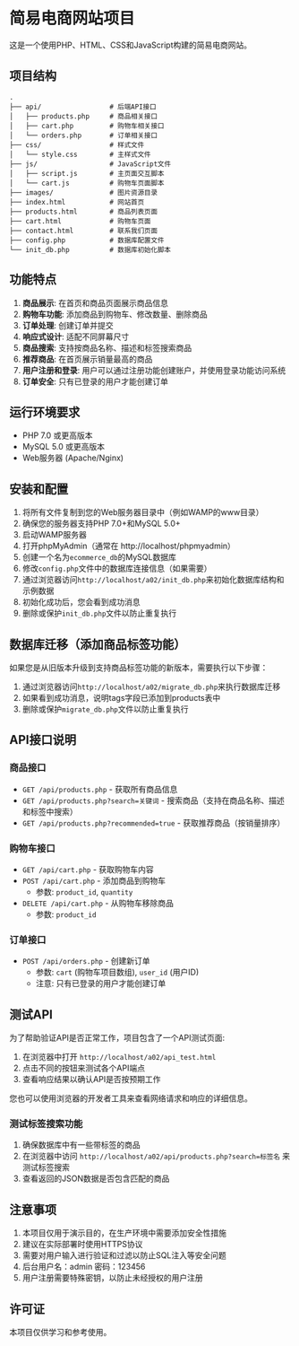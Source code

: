# 简易电商网站项目

这是一个使用PHP、HTML、CSS和JavaScript构建的简易电商网站。

## 项目结构

```
.
├── api/                 # 后端API接口
│   ├── products.php     # 商品相关接口
│   ├── cart.php         # 购物车相关接口
│   └── orders.php       # 订单相关接口
├── css/                 # 样式文件
│   └── style.css        # 主样式文件
├── js/                  # JavaScript文件
│   ├── script.js        # 主页面交互脚本
│   └── cart.js          # 购物车页面脚本
├── images/              # 图片资源目录
├── index.html           # 网站首页
├── products.html        # 商品列表页面
├── cart.html            # 购物车页面
├── contact.html         # 联系我们页面
├── config.php           # 数据库配置文件
└── init_db.php          # 数据库初始化脚本
```

## 功能特点

1. **商品展示**: 在首页和商品页面展示商品信息
2. **购物车功能**: 添加商品到购物车、修改数量、删除商品
3. **订单处理**: 创建订单并提交
4. **响应式设计**: 适配不同屏幕尺寸
5. **商品搜索**: 支持按商品名称、描述和标签搜索商品
6. **推荐商品**: 在首页展示销量最高的商品
7. **用户注册和登录**: 用户可以通过注册功能创建账户，并使用登录功能访问系统
8. **订单安全**: 只有已登录的用户才能创建订单

## 运行环境要求

- PHP 7.0 或更高版本
- MySQL 5.0 或更高版本
- Web服务器 (Apache/Nginx)

## 安装和配置

1. 将所有文件复制到您的Web服务器目录中（例如WAMP的www目录）
2. 确保您的服务器支持PHP 7.0+和MySQL 5.0+
3. 启动WAMP服务器
4. 打开phpMyAdmin（通常在 http://localhost/phpmyadmin）
5. 创建一个名为`ecommerce_db`的MySQL数据库
6. 修改`config.php`文件中的数据库连接信息（如果需要）
7. 通过浏览器访问`http://localhost/a02/init_db.php`来初始化数据库结构和示例数据
8. 初始化成功后，您会看到成功消息
9. 删除或保护`init_db.php`文件以防止重复执行

## 数据库迁移（添加商品标签功能）

如果您是从旧版本升级到支持商品标签功能的新版本，需要执行以下步骤：

1. 通过浏览器访问`http://localhost/a02/migrate_db.php`来执行数据库迁移
2. 如果看到成功消息，说明tags字段已添加到products表中
3. 删除或保护`migrate_db.php`文件以防止重复执行

## API接口说明

### 商品接口

- `GET /api/products.php` - 获取所有商品信息
- `GET /api/products.php?search=关键词` - 搜索商品（支持在商品名称、描述和标签中搜索）
- `GET /api/products.php?recommended=true` - 获取推荐商品（按销量排序）

### 购物车接口

- `GET /api/cart.php` - 获取购物车内容
- `POST /api/cart.php` - 添加商品到购物车
  - 参数: `product_id`, `quantity`
- `DELETE /api/cart.php` - 从购物车移除商品
  - 参数: `product_id`

### 订单接口

- `POST /api/orders.php` - 创建新订单
  - 参数: `cart` (购物车项目数组), `user_id` (用户ID)
  - 注意: 只有已登录的用户才能创建订单

## 测试API

为了帮助验证API是否正常工作，项目包含了一个API测试页面:

1. 在浏览器中打开 `http://localhost/a02/api_test.html`
2. 点击不同的按钮来测试各个API端点
3. 查看响应结果以确认API是否按预期工作

您也可以使用浏览器的开发者工具来查看网络请求和响应的详细信息。

### 测试标签搜索功能

1. 确保数据库中有一些带标签的商品
2. 在浏览器中访问 `http://localhost/a02/api/products.php?search=标签名` 来测试标签搜索
3. 查看返回的JSON数据是否包含匹配的商品

## 注意事项

1. 本项目仅用于演示目的，在生产环境中需要添加安全性措施
2. 建议在实际部署时使用HTTPS协议
3. 需要对用户输入进行验证和过滤以防止SQL注入等安全问题
4. 后台用户名：admin
   密码：123456
5. 用户注册需要特殊密钥，以防止未经授权的用户注册

## 许可证

本项目仅供学习和参考使用。